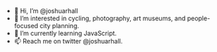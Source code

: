 - 👋 Hi, I’m @joshuarhall
- 👀 I’m interested in cycling, photography, art museums, and people-focused city planning.
- 🌱 I’m currently learning JavaScript.
- 📫 Reach me on twitter @joshuarhall.
